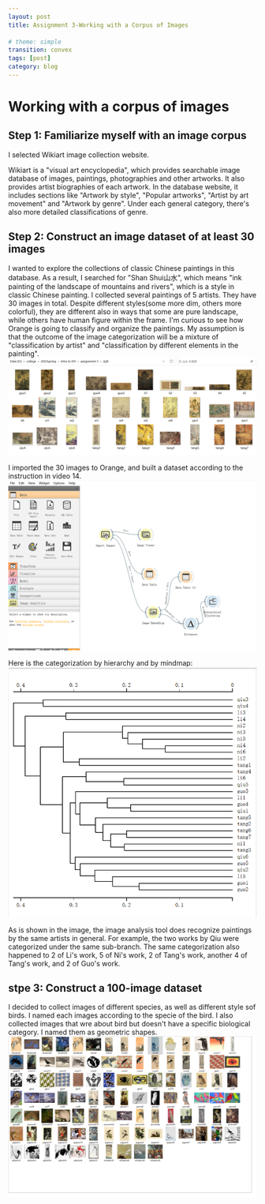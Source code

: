 ```yaml
---
layout: post
title: Assignment 3-Working with a Corpus of Images

# theme: simple
transition: convex
tags: [post]
category: blog
---
```

# Working with a corpus of images

## Step 1: Familiarize myself with an image corpus
I selected Wikiart image collection website. 

Wikiart is a "visual art encyclopedia", which provides searchable image database of images, paintings, photographies and other artworks. It also provides artist biographies of each artwork. In the database website, it includes sections like "Artwork by style", "Popular artworks", "Artist by art movement" and "Artwork by genre". Under each general category, there's also more detailed classifications of genre. 

## Step 2: Construct an image dataset of at least 30 images
I wanted to explore the collections of classic Chinese paintings in this database. As a result, I searched for "Shan Shui山水", which means "ink painting of the landscape of mountains and rivers", which is a style in classic Chinese painting. I collected several paintings of 5 artists. They have 30 images in total. Despite different styles(some more dim, others more colorful), they are different also in ways that some are pure landscape, while others have human figure within the frame. I'm curious to see how Orange is going to classify and organize the paintings. My assumption is that the outcome of the image categorization will be a mixture of "classification by artist" and "classification by different elements in the painting". 
![outcome5](/images/outcome5.png "outcome5")

I imported the 30 images to Orange, and built a dataset according to the instruction in video 14.
![outcome1](/images/outcome1.png "outcome1")

Here is the categorization by hierarchy and by mindmap: 
![outcome2](/images/outcome2.png "outcome2")

As is shown in the image, the image analysis tool does recognize paintings by the same artists in general. For example, the two works by Qiu were categorized under the same sub-branch. The same categorization also happened to 2 of Li's work, 5 of Ni's work, 2 of Tang's work, another 4 of Tang's work, and 2 of Guo's work. 

## stpe 3: Construct a 100-image dataset
I decided to collect images of different species, as well as different style sof birds. I named each images according to the specie of the bird. I also collected images that wre about bird but doesn't have a specific biological category. I named them as geometric shapes. 
![outcome7](/images/outcome7.png "outcome7")


